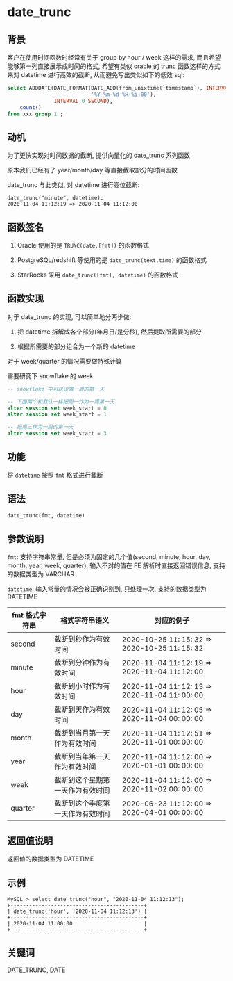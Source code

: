 # date_trunc

## 背景

客户在使用时间函数时经常有关于 group by hour / week 这样的需求, 而且希望能够第一列直接展示成时间的格式, 希望有类似 oracle 的 trunc 函数这样的方式来对 datetime 进行高效的截断, 从而避免写出类似如下的低效 sql:

```sql
select ADDDATE(DATE_FORMAT(DATE_ADD(from_unixtime(`timestamp`), INTERVAL 8 HOUR),
                           '%Y-%m-%d %H:%i:00'),
               INTERVAL 0 SECOND),
    count()
from xxx group 1 ;
```

## 动机

为了更快实现对时间数据的截断, 提供向量化的 date_trunc 系列函数

原本我们已经有了 year/month/day 等直接截取部分的时间函数

date_trunc 与此类似, 对 datetime 进行高位截断:

```Plain Text
date_trunc("minute", datetime):
2020-11-04 11:12:19 => 2020-11-04 11:12:00
```

## 函数签名

1. Oracle 使用的是 `TRUNC(date,[fmt])` 的函数格式

2. PostgreSQL/redshift 等使用的是 `date_trunc(text,time)` 的函数格式

3. StarRocks 采用 `date_trunc([fmt], datetime)` 的函数格式

## 函数实现

对于 date_trunc 的实现, 可以简单地分两步做:

1. 把 datetime 拆解成各个部分(年月日/是分秒), 然后提取所需要的部分

2. 根据所需要的部分组合为一个新的 datetime

对于 week/quarter 的情况需要做特殊计算

需要研究下 snowflake 的 week

```SQL
-- snowflake 中可以设置一周的第一天

-- 下面两个和默认一样把周一作为一周第一天
alter session set week_start = 0
alter session set week_start = 1

-- 把周三作为一周的第一天
alter session set week_start = 3
```

## 功能

将 `datetime` 按照 `fmt` 格式进行截断

## 语法

```Haskell
date_trunc(fmt, datetime)
```

## 参数说明

`fmt`: 支持字符串常量, 但是必须为固定的几个值(second, minute, hour, day, month, year, week, quarter), 输入不对的值在 FE 解析时直接返回错误信息, 支持的数据类型为 VARCHAR

`datetime`: 输入常量的情况会被正确识别到, 只处理一次, 支持的数据类型为 DATETIME

|  fmt 格式字符串   |  格式字符串语义   |  对应的例子  |
| --- | --- | --- |
| second |  截断到秒作为有效时间   |  2020-10-25 11: 15: 32 => 2020-10-25 11: 15: 32  |
| minute | 截断到分钟作为有效时间 | 2020-11-04 11: 12: 19 => 2020-11-04 11: 12: 00 |
| hour | 截断到小时作为有效时间 | 2020-11-04 11: 12: 13 => 2020-11-04 11: 00: 00 |
| day | 截断到天作为有效时间 | 2020-11-04 11: 12: 05 => 2020-11-04 00: 00: 00 |
| month | 截断到当月第一天作为有效时间 | 2020-11-04 11: 12: 51 => 2020-11-01 00: 00: 00 |
| year | 截断到当年第一天作为有效时间 | 2020-11-04 11: 12: 00 => 2020-01-01 00: 00: 00 |
| week | 截断到这个星期第一天作为有效时间 | 2020-11-04 11: 12: 00 => 2020-11-02 00: 00: 00 |
| quarter | 截断到这个季度第一天作为有效时间 | 2020-06-23 11: 12: 00 => 2020-04-01 00: 00: 00 |

## 返回值说明

返回值的数据类型为 DATETIME

## 示例

```Plain Text
MySQL > select date_trunc("hour", "2020-11-04 11:12:13");
+-------------------------------------------+
| date_trunc('hour', '2020-11-04 11:12:13') |
+-------------------------------------------+
| 2020-11-04 11:00:00                       |
+-------------------------------------------+
```

## 关键词

DATE_TRUNC, DATE
